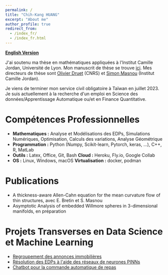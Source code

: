 ```yaml
---
permalink: /
title: "Chih-Kang HUANG"
excerpt: "About me"
author_profile: true
redirect_from: 
  - /index_fr/
  - /index_fr.html
---
```


[**English Version**](/about/)

J'ai soutenu ma thèse en mathématiques appliquées à l'Institut Camille Jordan, Université de Lyon. Mon manuscrit de thèse se trouve [ici](/files/manuscrit_chih-kang_huang.pdf). 
Mes directeurs de thèse sont [Olivier Druet](http://math.univ-lyon1.fr/homes-www/druet/) (CNRS) et [Simon Masnou](http://math.univ-lyon1.fr/homes-www/masnou/) (Institut Camille Jordan).

Je viens de terminer mon service civil obligatoire à Taïwan en juillet 2023. Je suis actuellement à la recherche d'un emploi en Science des données/Apprentissage Automatique ou/et en Finance Quantitative.
<!-- I just finished my mandatory military and civil service in July 2023. I am currently open to research-driven positions in Data Science/Machine Learning or Quantitative Research. -->

Compétences Professionnelles
======

* **Mathematiques :** Analyse et Modélisations des EDPs, Simulations Numériques, Optimisation, Calculs des variations, Analyse Géométrique 
* **Programmation :** Python (Numpy, Scikit-learn, Pytorch, keras, ...), C++, R, MatLab
* **Outils :** Latex, Office, Git, Bash  **Cloud :** Heroku, Fly.io, Google Collab
* **OS :** Linux, Windows, macOS  **Virtualisation :** docker, podman

Publications
======
* A thickness-aware Allen-Cahn equation for the mean curvature flow of thin structures, avec E. Bretin et S. Masnou
* Asymptotic Analysis of embedded Willmore spheres in 3-dimensional manifolds, en préparation


Projets Transverses en Data Science et Machine Learning
======
* [Regroupement des annonces immobilières](/files/real_estate_Chih-Kang_HUANG.ipynb)
* [Résolution des EDPs à l'aide des réseaux de neurones PINNs](/files/PINNs_black-scholes.ipynb)
* [Chatbot pour la commande automatique de repas](https://github.com/CheesyPicodon/nca-linebot)
<!-- Like many other Jekyll-based GitHub Pages templates, academicpages makes you separate the website's content from its form. The content & metadata of your website are in structured markdown files, while various other files constitute the theme, specifying how to transform that content & metadata into HTML pages. You keep these various markdown (.md), YAML (.yml), HTML, and CSS files in a public GitHub repository. Each time you commit and push an update to the repository, the [GitHub pages](https://pages.github.com/) service creates static HTML pages based on these files, which are hosted on GitHub's servers free of charge. -->

<!-- Many of the features of dynamic content management systems (like Wordpress) can be achieved in this fashion, using a fraction of the computational resources and with far less vulnerability to hacking and DDoSing. You can also modify the theme to your heart's content without touching the content of your site. If you get to a point where you've broken something in Jekyll/HTML/CSS beyond repair, your markdown files describing your talks, publications, etc. are safe. You can rollback the changes or even delete the repository and start over -- just be sure to save the markdown files! Finally, you can also write scripts that process the structured data on the site, such as [this one](https://github.com/academicpages/academicpages.github.io/blob/master/talkmap.ipynb) that analyzes metadata in pages about talks to display [a map of every location you've given a talk](https://academicpages.github.io/talkmap.html). -->

<!-- Getting started -->
<!-- ====== -->
<!-- 1. Upload any files (like PDFs, .zip files, etc.) to the files/ directory. They will appear at https://[your GitHub username].github.io/files/example.pdf.   -->
<!-- 1. Check status by going to the repository settings, in the "GitHub pages" section -->
<!---->
<!-- Site-wide configuration -->
<!-- ------ -->
<!-- The main configuration file for the site is in the base directory in [_config.yml](https://github.com/academicpages/academicpages.github.io/blob/master/_config.yml), which defines the content in the sidebars and other site-wide features. You will need to replace the default variables with ones about yourself and your site's github repository. The configuration file for the top menu is in [_data/navigation.yml](https://github.com/academicpages/academicpages.github.io/blob/master/_data/navigation.yml). For example, if you don't have a portfolio or blog posts, you can remove those items from that navigation.yml file to remove them from the header.  -->
<!---->
<!-- Create content & metadata -->
<!-- ------ -->
<!-- For site content, there is one markdown file for each type of content, which are stored in directories like _publications, _talks, _posts, _teaching, or _pages. For example, each talk is a markdown file in the [_talks directory](https://github.com/academicpages/academicpages.github.io/tree/master/_talks). At the top of each markdown file is structured data in YAML about the talk, which the theme will parse to do lots of cool stuff. The same structured data about a talk is used to generate the list of talks on the [Talks page](https://academicpages.github.io/talks), each [individual page](https://academicpages.github.io/talks/2012-03-01-talk-1) for specific talks, the talks section for the [CV page](https://academicpages.github.io/cv), and the [map of places you've given a talk](https://academicpages.github.io/talkmap.html) (if you run this [python file](https://github.com/academicpages/academicpages.github.io/blob/master/talkmap.py) or [Jupyter notebook](https://github.com/academicpages/academicpages.github.io/blob/master/talkmap.ipynb), which creates the HTML for the map based on the contents of the _talks directory). -->
<!---->
<!-- **Markdown generator** -->
<!---->
<!-- I have also created [a set of Jupyter notebooks](https://github.com/academicpages/academicpages.github.io/tree/master/markdown_generator -->
<!-- ) that converts a CSV containing structured data about talks or presentations into individual markdown files that will be properly formatted for the academicpages template. The sample CSVs in that directory are the ones I used to create my own personal website at stuartgeiger.com. My usual workflow is that I keep a spreadsheet of my publications and talks, then run the code in these notebooks to generate the markdown files, then commit and push them to the GitHub repository. -->

<!-- How to edit your site's GitHub repository -->
<!-- ------ -->
<!-- Many people use a git client to create files on their local computer and then push them to GitHub's servers. If you are not familiar with git, you can directly edit these configuration and markdown files directly in the github.com interface. Navigate to a file (like [this one](https://github.com/academicpages/academicpages.github.io/blob/master/_talks/2012-03-01-talk-1.md) and click the pencil icon in the top right of the content preview (to the right of the "Raw | Blame | History" buttons). You can delete a file by clicking the trashcan icon to the right of the pencil icon. You can also create new files or upload files by navigating to a directory and clicking the "Create new file" or "Upload files" buttons.  -->
<!---->
<!-- Example: editing a markdown file for a talk -->
<!-- ![Editing a markdown file for a talk](/images/editing-talk.png) -->
<!---->
<!-- For more info -->
<!-- ------ -->
<!-- More info about configuring academicpages can be found in [the guide](https://academicpages.github.io/markdown/). The [guides for the Minimal Mistakes theme](https://mmistakes.github.io/minimal-mistakes/docs/configuration/) (which this theme was forked from) might also be helpful. -->
